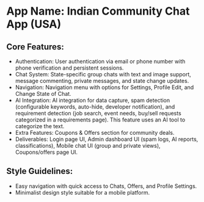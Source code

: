 # **App Name**: Indian Community Chat App (USA)

## Core Features:

- Authentication: User authentication via email or phone number with phone verification and persistent sessions.
- Chat System: State-specific group chats with text and image support, message commenting, private messages, and state change updates.
- Navigation: Navigation menu with options for Settings, Profile Edit, and Change State of Chat.
- AI Integration: AI integration for data capture, spam detection (configurable keywords, auto-hide, developer notification), and requirement detection (job search, event needs, buy/sell requests categorized in a requirements page). This feature uses an AI tool to categorize the text.
- Extra Features: Coupons & Offers section for community deals.
- Deliverables: Login page UI, Admin dashboard UI (spam logs, AI reports, classifications), Mobile chat UI (group and private views), Coupons/offers page UI.

## Style Guidelines:

- Easy navigation with quick access to Chats, Offers, and Profile Settings.
- Minimalist design style suitable for a mobile platform.